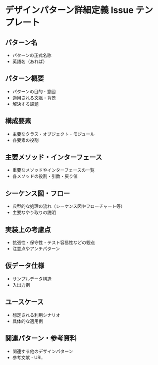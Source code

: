 # デザインパターン詳細定義 Issue テンプレート

## パターン名
- パターンの正式名称
- 英語名（あれば）

## パターン概要
- パターンの目的・意図
- 適用される文脈・背景
- 解決する課題

## 構成要素
- 主要なクラス・オブジェクト・モジュール
- 各要素の役割

## 主要メソッド・インターフェース
- 重要なメソッドやインターフェースの一覧
- 各メソッドの役割・引数・戻り値

## シーケンス図・フロー
- 典型的な処理の流れ（シーケンス図やフローチャート等）
- 主要なやり取りの説明

## 実装上の考慮点
- 拡張性・保守性・テスト容易性などの観点
- 注意点やアンチパターン

## 仮データ仕様
- サンプルデータ構造
- 入出力例

## ユースケース
- 想定される利用シナリオ
- 具体的な適用例

## 関連パターン・参考資料
- 関連する他のデザインパターン
- 参考文献・URL
